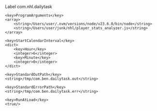 <?xml version="1.0" encoding="UTF-8"?>
<!DOCTYPE plist PUBLIC "-//Apple//DTD PLIST 1.0//EN"
"http://www.apple.com/DTDs/PropertyList-1.0.dtd">
<plist version="1.0">
<dict>
    <key>Label</key>
    <string>com.nhl.dailytask</string>

    <key>ProgramArguments</key>
    <array>
        <string>/Users/user/.nvm/versions/node/v23.6.0/bin/node</string>
        <string>/Users/user/junk/nhl/player_stats_analyzer.js</string>
    </array>

    <key>StartCalendarInterval</key>
    <dict>
        <key>Hour</key>
        <integer>6</integer>
        <key>Minute</key>
        <integer>0</integer>
    </dict>

    <key>StandardOutPath</key>
    <string>/tmp/com.ben.dailytask.out</string>

    <key>StandardErrorPath</key>
    <string>/tmp/com.ben.dailytask.err</string>

    <key>RunAtLoad</key>
    <true/>
</dict>
</plist>
